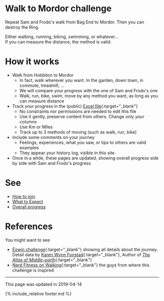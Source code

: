 # Walk to Mordor challenge

Repeat Sam and Frodo's walk from Bag End to Mordor. Then you can destroy the Ring.

Either walking, running, biking, swimming, or whatever...  
If you can measure the distance, the method is valid.

# How it works
* Walk from Hobbiton to Mordor
  * In fact, walk wherever you want. In the garden, down town, in commute, treadmill, ...
  * We will compare your progress with the one of Sam and Frodo's one
  * Walk, run, bike, swim, move by any method you want, as long as you can measure distance
* Track your progress in the (public) [Excel file](https://docs.google.com/spreadsheets/d/1oGzBmn3m_w-tq_c_vNhARID2xahvLd302_oWQIMN0hs/edit?usp=sharing){:target="_blank"}
  * No constraints nor permissions are needed to edit this file
  * Use it gently, preserve content from others. Change only *your columns*
  * Use Km or Miles
  * Track up to 3 methods of moving (such as walk, run, bike)
* Include some comments on your journey
  * Feelings, experiences, what you saw, or tips to others are valid examples
  * They appear your history log, visible in this site
* Once in a while, these pages are updated, showing overall progress side by side with Sam and Frodo's progress

# See
* [How to join](how-to-join.md)
* [What to Expect](what-to-expect.md)
* [Overall progress](progress.md)

# References
You might want to see
* [Éowin challenge](http://home.insightbb.com/~eowynchallenge/Walk/walk.html){:target="_blank"} showing all details about the journey.
Detail data by [Karen Wynn Fonstad](https://en.wikipedia.org/wiki/Karen_Wynn_Fonstad){:target="_blank"}, Author of [*The Atlas of Middle-earth*](https://www.worldcat.org/title/atlas-of-middle-earth/oclc/24142309){:target="_blank"}
* [Nerd Fitness on Walking](https://www.nerdfitness.com/blog/walking/){:target="_blank"} the guys from where this challenge is inspired

---
This page was updated in 2019-04-14

{% include_relative footer.md %}
